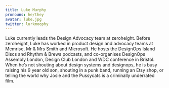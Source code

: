 ```yaml
---
title: Luke Murphy
pronouns: he/they
avatar: luke.jpg
twitter: lurkmoophy
---
```


Luke currently leads the Design Advocacy team at zeroheight. Before zeroheight, Luke has worked in product design and advocacy teams at Memrise, Mr & Mrs Smith and Microsoft. He hosts the DesignOps Island Discs and Rhythm & Brews podcasts, and co-organises DesignOps Assembly London, Design Club London and WDC conference in Bristol. When he’s not shouting about design systems and designops, he is busy raising his 9 year old son, shouting in a punk band, running an Etsy shop, or telling the world why Josie and the Pussycats is a criminally underrated film.
